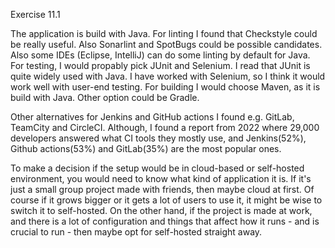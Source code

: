 Exercise 11.1

The application is build with Java. For linting I found that Checkstyle could be really useful. Also Sonarlint and SpotBugs could be possible candidates. Also some IDEs (Eclipse, IntelliJ) can do some linting by default for Java. For testing, I would propably pick JUnit and Selenium. I read that JUnit is quite widely used with Java. I have worked with Selenium, so I think it would work well with user-end testing. For building I would choose Maven, as it is build with Java. Other option could be Gradle.

Other alternatives for Jenkins and GitHub actions I found e.g. GitLab, TeamCity and CircleCI. Although, I found a report from 2022 where 29,000 developers answered what CI tools they mostly use, and Jenkins(52%), Github actions(53%) and GitLab(35%) are the most popular ones.

To make a decision if the setup would be in cloud-based or self-hosted environment, you would need to know what kind of application it is. If it's just a small group project made with friends, then maybe cloud at first. Of course if it grows bigger or it gets a lot of users to use it, it might be wise to switch it to self-hosted. On the other hand, if the project is made at work, and there is a lot of configuration and things that affect how it runs - and is crucial to run - then maybe opt for self-hosted straight away.